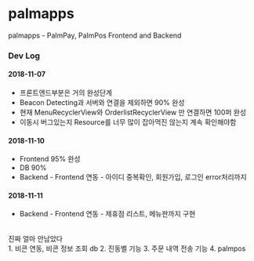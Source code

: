# palmapps
palmapps - PalmPay, PalmPos Frontend and Backend

### Dev Log
#### 2018-11-07
* 프론트엔드부분은 거의 완성단계
* Beacon Detecting과 서버와 연결을 제외하면 90% 완성
* 현재 MenuRecyclerView와 OrderlistRecyclerView 만 연결하면 100퍼 완성
* 이동시 버그있는지 Resource를 너무 많이 잡아먹진 않는지 계속 확인해야함

#### 2018-11-10
* Frontend 95% 완성
* DB 90%
* Backend - Frontend 연동 - 아이디 중복확인, 회원가입, 로그인 error처리까지 

#### 2018-11-11
* Backend - Frontend 연동 - 제휴점 리스트, 메뉴판까지 구현
<br>
진짜 얼마 안남았다<br>
1. 비콘 연동, 비콘 정보 조회 db
2. 진동벨 기능
3. 주문 내역 전송 기능
4. palmpos
